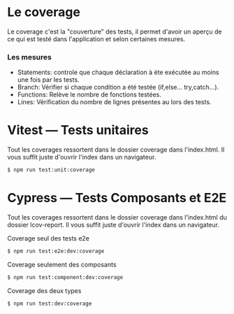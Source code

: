 # Le coverage

Le coverage c'est la "couverture" des tests, il permet d'avoir un aperçu de ce qui est testé dans l'application et
selon certaines mesures.

### Les mesures

- Statements: controle que chaque déclaration à éte exécutée au moins une fois par les tests.
- Branch: Vérifier si chaque condition a été testée (if,else... try,catch...).
- Functions: Relève le nombre de fonctions testées.
- Lines: Vérification du nombre de lignes présentes au lors des tests.

# Vitest — Tests unitaires

Tout les coverages ressortent dans le dossier coverage dans l'index.html.
Il vous suffit juste d'ouvrir l'index dans un navigateur.

```sh
$ npm run test:unit:coverage
```

# Cypress — Tests Composants et E2E

Tout les coverages ressortent dans le dossier coverage dans l'index.html du dossier lcov-report.
Il vous suffit juste d'ouvrir l'index dans un navigateur.

Coverage seul des tests e2e

```sh
$ npm run test:e2e:dev:coverage
```

Coverage seulement des composants

```sh
$ npm run test:component:dev:coverage
```

Coverage des deux types

```sh
$ npm run test:dev:coverage
```
